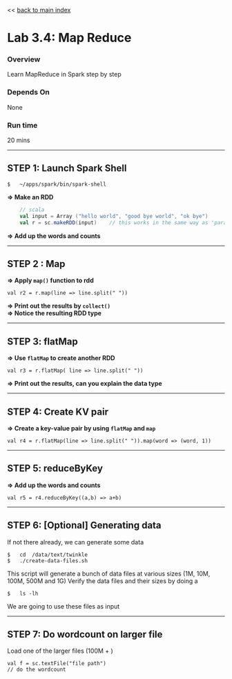 <link rel='stylesheet' href='../assets/css/main.css'/>

<< [back to main index](../README.md)

Lab 3.4: Map Reduce
===================
### Overview
Learn MapReduce in Spark step by step

### Depends On
None

### Run time
20 mins


--------------------------
STEP 1: Launch Spark Shell
--------------------------

    $   ~/apps/spark/bin/spark-shell


**=> Make an RDD**

```scala
    // scala
    val input = Array ("hello world", "good bye world", "ok bye")
    val r = sc.makeRDD(input)    // this works in the same way as 'parallelize'
```
**=> Add up the words and counts**

------------
STEP 2 : Map
------------
**=> Apply `map()` function to rdd**  

    val r2 = r.map(line => line.split(" "))

**=> Print out the results by `collect()`**  
**=> Notice the resulting RDD type**

---------------
STEP 3: flatMap
---------------
**=> Use `flatMap` to create another RDD**

    val r3 = r.flatMap( line => line.split(" "))

**=> Print out the results, can you explain the data type**


----------------------
STEP 4: Create KV pair
----------------------
**=> Create a key-value pair by using `flatMap` and `map`**  

    val r4 = r.flatMap(line => line.split(" ")).map(word => (word, 1))

-------------------
STEP 5: reduceByKey
-------------------
**=> Add up the words and counts**

    val r5 = r4.reduceByKey((a,b) => a+b)


------------------------
STEP 6:  [Optional] Generating data
------------------------
If not there already, we can generate some data

    $   cd  /data/text/twinkle
    $   ./create-data-files.sh

This script will generate a bunch of data files at various sizes (1M, 10M, 100M, 500M and 1G)
Verify the data files and their sizes by doing a

    $   ls -lh

We are going to use these files as input


------------------------
STEP 7:  Do wordcount on larger file
------------------------
Load one of the larger files (100M + )

    val f = sc.textFile("file path")
    // do the wordcount
